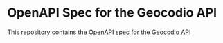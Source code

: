 # OpenAPI Spec for the Geocodio API

This repository contains the [OpenAPI spec](https://swagger.io) for the [Geocodio API](https://www.geocod.io/docs/)
